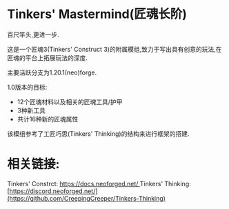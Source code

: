 
Tinkers' Mastermind(匠魂长阶)
=======

百尺竿头,更进一步.

这是一个匠魂3(Tinkers' Construct 3)的附属模组,致力于写出具有创意的玩法,在匠魂的平台上拓展玩法的深度.

主要活跃分支为1.20.1(neo)forge.

1.0版本的目标:
- 12个匠魂材料以及相关的匠魂工具/护甲
- 3种新工具
- 共计16种新的匠魂属性


该模组参考了工匠巧思(Tinkers' Thinking)的结构来进行框架的搭建.

相关链接: 
==========
Tinkers' Constrct: [https://docs.neoforged.net/ ](https://github.com/SlimeKnights/TinkersConstruct/) 
Tinkers' Thinking: [https://discord.neoforged.net/](https://github.com/CreepingCreeper/Tinkers-Thinking)
